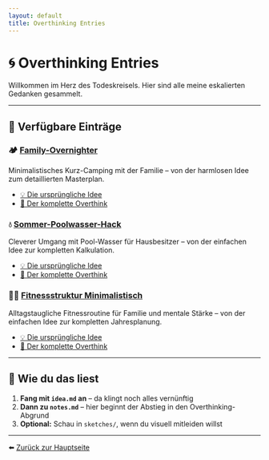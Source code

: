 ```yaml
---
layout: default
title: Overthinking Entries
---
```


# 🌀 Overthinking Entries

Willkommen im Herz des Todeskreisels. Hier sind alle meine eskalierten Gedanken gesammelt.

---

## 📁 Verfügbare Einträge

### 🏕️ [Family-Overnighter](./family-overnighter/)
Minimalistisches Kurz-Camping mit der Familie – von der harmlosen Idee zum detaillierten Masterplan.

- [💡 Die ursprüngliche Idee](./family-overnighter/idea.md)
- [📝 Der komplette Overthink](./family-overnighter/notes.md)

### 💧 [Sommer-Poolwasser-Hack](./sommer-poolwasser-hack/)
Cleverer Umgang mit Pool-Wasser für Hausbesitzer – von der einfachen Idee zur kompletten Kalkulation.

- [💡 Die ursprüngliche Idee](./sommer-poolwasser-hack/idea.md)
- [📝 Der komplette Overthink](./sommer-poolwasser-hack/notes.md)

### 🏋️‍♂️ [Fitnessstruktur Minimalistisch](./fitnessstruktur-minimalistisch/)
Alltagstaugliche Fitnessroutine für Familie und mentale Stärke – von der einfachen Idee zur kompletten Jahresplanung.

- [💡 Die ursprüngliche Idee](./fitnessstruktur-minimalistisch/idea.md)
- [📝 Der komplette Overthink](./fitnessstruktur-minimalistisch/notes.md)

---

## 🎯 Wie du das liest
1. **Fang mit `idea.md` an** – da klingt noch alles vernünftig
2. **Dann zu `notes.md`** – hier beginnt der Abstieg in den Overthinking-Abgrund
3. **Optional:** Schau in `sketches/`, wenn du visuell mitleiden willst

---

⬅️ [Zurück zur Hauptseite](../)